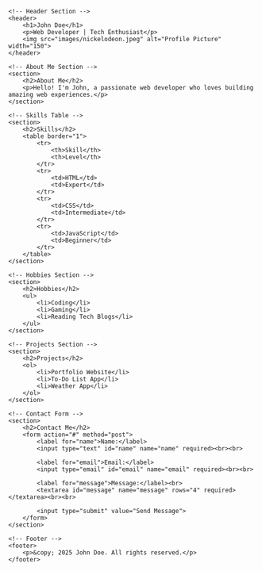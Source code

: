 <!DOCTYPE html>
<html lang="en">
<head>
    <meta charset="UTF-8">
    <meta name="viewport" content="width=device-width, initial-scale=1.0">
    <title>My Portfolio</title>
</head>
<body >

    <!-- Header Section -->
    <header>
        <h1>John Doe</h1>
        <p>Web Developer | Tech Enthusiast</p>
        <img src="images/nickelodeon.jpeg" alt="Profile Picture" width="150">
    </header>

    <!-- About Me Section -->
    <section>
        <h2>About Me</h2>
        <p>Hello! I'm John, a passionate web developer who loves building amazing web experiences.</p>
    </section>

    <!-- Skills Table -->
    <section>
        <h2>Skills</h2>
        <table border="1">
            <tr>
                <th>Skill</th>
                <th>Level</th>
            </tr>
            <tr>
                <td>HTML</td>
                <td>Expert</td>
            </tr>
            <tr>
                <td>CSS</td>
                <td>Intermediate</td>
            </tr>
            <tr>
                <td>JavaScript</td>
                <td>Beginner</td>
            </tr>
        </table>
    </section>

    <!-- Hobbies Section -->
    <section>
        <h2>Hobbies</h2>
        <ul>
            <li>Coding</li>
            <li>Gaming</li>
            <li>Reading Tech Blogs</li>
        </ul>
    </section>

    <!-- Projects Section -->
    <section>
        <h2>Projects</h2>
        <ol>
            <li>Portfolio Website</li>
            <li>To-Do List App</li>
            <li>Weather App</li>
        </ol>
    </section>

    <!-- Contact Form -->
    <section>
        <h2>Contact Me</h2>
        <form action="#" method="post">
            <label for="name">Name:</label>
            <input type="text" id="name" name="name" required><br><br>

            <label for="email">Email:</label>
            <input type="email" id="email" name="email" required><br><br>

            <label for="message">Message:</label><br>
            <textarea id="message" name="message" rows="4" required></textarea><br><br>

            <input type="submit" value="Send Message">
        </form>
    </section>

    <!-- Footer -->
    <footer>
        <p>&copy; 2025 John Doe. All rights reserved.</p>
    </footer>

</body>
</html>
